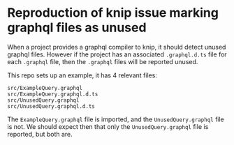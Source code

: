 # Reproduction of knip issue marking graphql files as unused

When a project provides a graphql compiler to knip, it should detect unused
graphql files. However if the project has an associated `.graphql.d.ts` file
for each `.graphql` file, then the `.graphql` files will be reported unused.

This repo sets up an example, it has 4 relevant files:

```
src/ExampleQuery.graphql
src/ExampleQuery.graphql.d.ts
src/UnusedQuery.graphql
src/UnusedQuery.graphql.d.ts
```

The `ExampleQuery.graphql` file is imported, and the `UnusedQuery.graphql` file
is not. We should expect then that only the `UnusedQuery.graphql` file is
reported, but both are.
